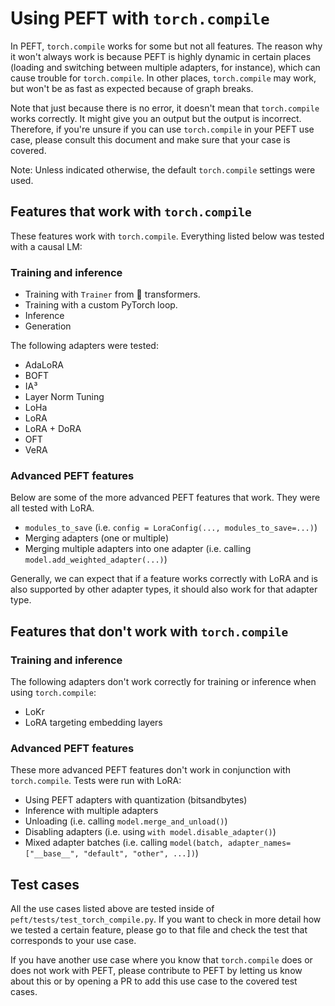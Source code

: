 <!--Copyright 2023 The HuggingFace Team. All rights reserved.

Licensed under the Apache License, Version 2.0 (the "License"); you may not use this file except in compliance with
the License. You may obtain a copy of the License at

http://www.apache.org/licenses/LICENSE-2.0

Unless required by applicable law or agreed to in writing, software distributed under the License is distributed on
an "AS IS" BASIS, WITHOUT WARRANTIES OR CONDITIONS OF ANY KIND, either express or implied. See the License for the
specific language governing permissions and limitations under the License.

⚠️ Note that this file is in Markdown but contain specific syntax for our doc-builder (similar to MDX) that may not be
rendered properly in your Markdown viewer.

-->

# Using PEFT with `torch.compile`

In PEFT, `torch.compile` works for some but not all features. The reason why it won't always work is because PEFT is highly dynamic in certain places (loading and switching between multiple adapters, for instance), which can cause trouble for `torch.compile`. In other places, `torch.compile` may work, but won't be as fast as expected because of graph breaks.

Note that just because there is no error, it doesn't mean that `torch.compile` works correctly. It might give you an output but the output is incorrect. Therefore, if you're unsure if you can use `torch.compile` in your PEFT use case, please consult this document and make sure that your case is covered.

Note: Unless indicated otherwise, the default `torch.compile` settings were used.

## Features that work with `torch.compile`

These features work with `torch.compile`. Everything listed below was tested with a causal LM:

### Training and inference

- Training with `Trainer` from 🤗 transformers.
- Training with a custom PyTorch loop.
- Inference
- Generation

The following adapters were tested:

- AdaLoRA
- BOFT
- IA³
- Layer Norm Tuning
- LoHa
- LoRA
- LoRA + DoRA
- OFT
- VeRA

### Advanced PEFT features

Below are some of the more advanced PEFT features that work. They were all tested with LoRA.

- `modules_to_save` (i.e. `config = LoraConfig(..., modules_to_save=...)`)
- Merging adapters (one or multiple)
- Merging multiple adapters into one adapter (i.e. calling `model.add_weighted_adapter(...)`)

Generally, we can expect that if a feature works correctly with LoRA and is also supported by other adapter types, it should also work for that adapter type.

## Features that don't work with `torch.compile`

### Training and inference

The following adapters don't work correctly for training or inference when using `torch.compile`:

- LoKr
- LoRA targeting embedding layers

### Advanced PEFT features

These more advanced PEFT features don't work in conjunction with `torch.compile`. Tests were run with LoRA:

- Using PEFT adapters with quantization (bitsandbytes)
- Inference with multiple adapters
- Unloading (i.e. calling `model.merge_and_unload()`)
- Disabling adapters (i.e. using `with model.disable_adapter()`)
- Mixed adapter batches (i.e. calling `model(batch, adapter_names=["__base__", "default", "other", ...])`)

## Test cases

All the use cases listed above are tested inside of `peft/tests/test_torch_compile.py`. If you want to check in more detail how we tested a certain feature, please go to that file and check the test that corresponds to your use case.
<Tip>

If you have another use case where you know that `torch.compile` does or does not work with PEFT, please contribute to PEFT by letting us know about this or by opening a PR to add this use case to the covered test cases.

</Tip>
